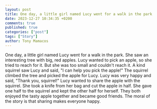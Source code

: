 ```yaml
---
layout: post
title: One day, a little girl named Lucy went for a walk in the park
date: 2023-12-27 10:34:35 +0200
comments: true
published: true
categories: ["post"]
tags: ["Story"]
author: Tony Mamacos
---
```

One day, a little girl named Lucy went for a walk in the park. She saw an interesting tree with big, red apples. Lucy wanted to pick an apple, so she tried to reach for it. But she was too small and couldn't reach it.
A kind squirrel saw Lucy and said, "I can help you pick the apple!" The squirrel climbed the tree and picked the apple for Lucy. Lucy was very happy and said, "Thank you, squirrel!"
Lucy wanted to share the apple with the squirrel. She took a knife from her bag and cut the apple in half. She gave one half to the squirrel and kept the other half for herself. They both enjoyed the tasty apple together and became good friends. The moral of the story is that sharing makes everyone happy.
